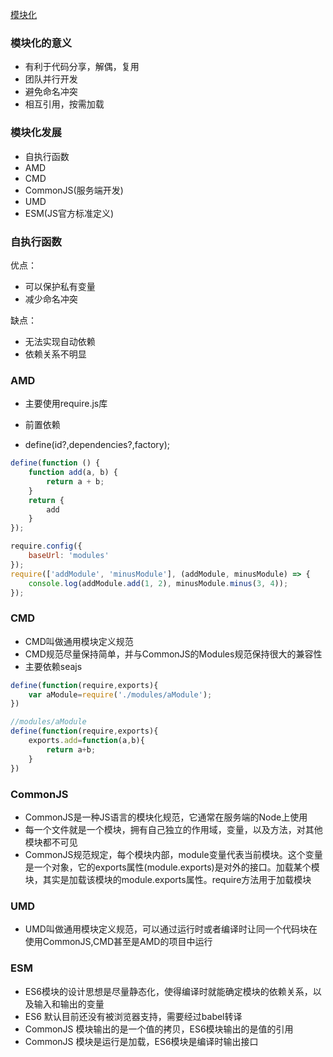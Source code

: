 <!--
 * @Author: dfh
 * @Date: 2021-03-25 14:35:16
 * @LastEditors: dfh
 * @LastEditTime: 2021-03-25 14:36:15
 * @Modified By: dfh
 * @FilePath: /test7/47.AMD&CMD&CommonJS&UMD&ESM.md
-->
[模块化](http://www.zhufengpeixun.com/grow/html/94.3.MODULE.html)
### 模块化的意义
- 有利于代码分享，解偶，复用
- 团队并行开发
- 避免命名冲突
- 相互引用，按需加载

### 模块化发展
- 自执行函数
- AMD
- CMD
- CommonJS(服务端开发)
- UMD
- ESM(JS官方标准定义)

### 自执行函数
优点：
- 可以保护私有变量
- 减少命名冲突

缺点：
- 无法实现自动依赖
- 依赖关系不明显

### AMD
- 主要使用require.js库
- 前置依赖

- define(id?,dependencies?,factory);
```javascript
define(function () {
    function add(a, b) {
        return a + b;
    }
    return {
        add
    }
});

require.config({
    baseUrl: 'modules'
});
require(['addModule', 'minusModule'], (addModule, minusModule) => {
    console.log(addModule.add(1, 2), minusModule.minus(3, 4));
});
```

### CMD
- CMD叫做通用模块定义规范
- CMD规范尽量保持简单，并与CommonJS的Modules规范保持很大的兼容性
- 主要依赖seajs

```javascript
define(function(require,exports){
    var aModule=require('./modules/aModule');
})

//modules/aModule
define(function(require,exports){
    exports.add=function(a,b){
        return a+b;
    }
})
```

### CommonJS
- CommonJS是一种JS语言的模块化规范，它通常在服务端的Node上使用
- 每一个文件就是一个模块，拥有自己独立的作用域，变量，以及方法，对其他模块都不可见
- CommonJS规范规定，每个模块内部，module变量代表当前模块。这个变量是一个对象，它的exports属性(module.exports)是对外的接口。加载某个模块，其实是加载该模块的module.exports属性。require方法用于加载模块

### UMD
- UMD叫做通用模块定义规范，可以通过运行时或者编译时让同一个代码块在使用CommonJS,CMD甚至是AMD的项目中运行

### ESM
- ES6模块的设计思想是尽量静态化，使得编译时就能确定模块的依赖关系，以及输入和输出的变量
- ES6 默认目前还没有被浏览器支持，需要经过babel转译
- CommonJS 模块输出的是一个值的拷贝，ES6模块输出的是值的引用
- CommonJS 模块是运行是加载，ES6模块是编译时输出接口